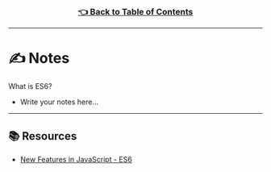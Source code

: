<h3 align="center"><a href="./README.md">👈 Back to Table of Contents</a></h3>

---

# ✍️ Notes
What is ES6?
  - Write your notes here...

---

## 📚 Resources 
- [New Features in JavaScript - ES6](http://es6-features.org/#Constants)